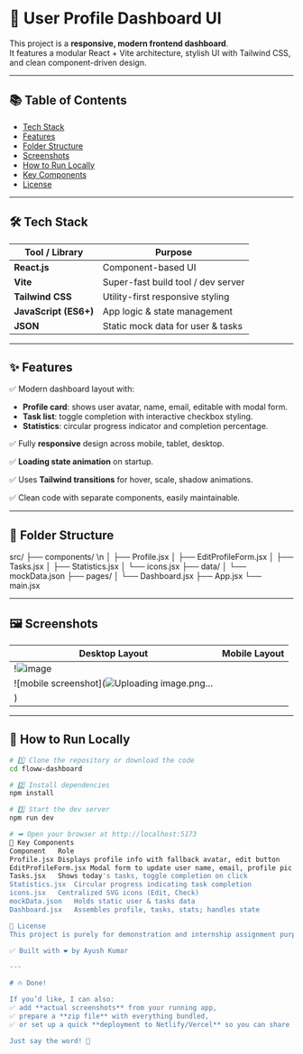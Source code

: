 # 🚀 User Profile Dashboard UI

This project is a **responsive, modern frontend dashboard**.  
It features a modular React + Vite architecture, stylish UI with Tailwind CSS, and clean component-driven design.

---

## 📚 Table of Contents

- [Tech Stack](#-tech-stack)
- [Features](#-features)
- [Folder Structure](#-folder-structure)
- [Screenshots](#-screenshots)
- [How to Run Locally](#-how-to-run-locally)
- [Key Components](#-key-components)
- [License](#-license)

---

## 🛠 Tech Stack

| Tool / Library      | Purpose                                   |
|----------------------|------------------------------------------|
| **React.js**          | Component-based UI                      |
| **Vite**              | Super-fast build tool / dev server      |
| **Tailwind CSS**      | Utility-first responsive styling       |
| **JavaScript (ES6+)** | App logic & state management           |
| **JSON**              | Static mock data for user & tasks      |

---

## ✨ Features

✅ Modern dashboard layout with:

- **Profile card**: shows user avatar, name, email, editable with modal form.  
- **Task list**: toggle completion with interactive checkbox styling.  
- **Statistics**: circular progress indicator and completion percentage.

✅ Fully **responsive** design across mobile, tablet, desktop.

✅ **Loading state animation** on startup.

✅ Uses **Tailwind transitions** for hover, scale, shadow animations.

✅ Clean code with separate components, easily maintainable.

---

## 📁 Folder Structure

src/
├── components/ \n
│ ├── Profile.jsx
│ ├── EditProfileForm.jsx
│ ├── Tasks.jsx
│ ├── Statistics.jsx
│ └── icons.jsx
├── data/
│ └── mockData.json
├── pages/
│ └── Dashboard.jsx
├── App.jsx
└── main.jsx


---

## 🖼 Screenshots

| Desktop Layout              | Mobile Layout               |
|-----------------------------|-----------------------------|
| !![image](https://github.com/user-attachments/assets/a8a61839-4fc8-47ab-917a-9552808a6062)
 | ![mobile screenshot](![Uploading image.png…]()
) |


---

## 🚀 How to Run Locally

```bash
# 1️⃣ Clone the repository or download the code
cd floww-dashboard

# 2️⃣ Install dependencies
npm install

# 3️⃣ Start the dev server
npm run dev

# ➡ Open your browser at http://localhost:5173
🧠 Key Components
Component	Role
Profile.jsx	Displays profile info with fallback avatar, edit button
EditProfileForm.jsx	Modal form to update user name, email, profile pic
Tasks.jsx	Shows today's tasks, toggle completion on click
Statistics.jsx	Circular progress indicating task completion
icons.jsx	Centralized SVG icons (Edit, Check)
mockData.json	Holds static user & tasks data
Dashboard.jsx	Assembles profile, tasks, stats; handles state

📜 License
This project is purely for demonstration and internship assignment purposes.

✅ Built with ❤️ by Ayush Kumar

---

# 🔥 Done!

If you’d like, I can also:
✅ add **actual screenshots** from your running app,  
✅ prepare a **zip file** with everything bundled,  
✅ or set up a quick **deployment to Netlify/Vercel** so you can share a live link.

Just say the word! 🚀
